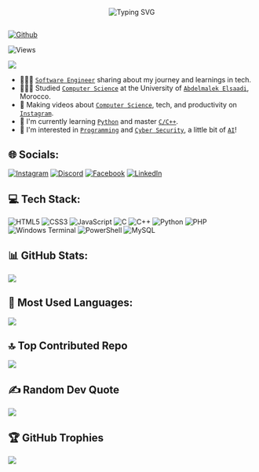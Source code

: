 <!-- Level 2: Using a README generator GPRM (https://gprm.itsvg.in) -->
<!-- GitHub Readme Stats: https://github.com/anuraghazra/github-readme-stats -->

<div align="center" > 
 
![Typing SVG](https://readme-typing-svg.herokuapp.com?font=Fira+Code&weight=200&size=25&pause=3000&color=FFFFFF&center=true&width=500&lines=Hi👋👦🏻,+Welcome+I'm+Omar+Anekrif!)
</div>

##
[![Github](https://img.shields.io/github/followers/Oanekrif?label=Follow&style=social)](https://github.com/Oanekrif) <p align="left"> <img src="https://komarev.com/ghpvc/?username=oanekrif&label=Profile%20views&color=0e75b6&style=flat" alt="Views" /> </p>
[![](https://visitcount.itsvg.in/api?id=Oanekrif&icon=2&color=12)](https://visitcount.itsvg.in)

* 👨🏻‍💻 [`Software Engineer`](#) sharing about my journey and learnings in tech. <br>
* 👨🏻‍🎓 Studied [`Computer Science`](#) at the University of [`Abdelmalek Elsaadi`](#), Morocco. <br>
* 🎨 Making videos about [`Computer Science`](#), tech, and productivity on [`Instagram`](#). <br>
* 🌷 I'm currently learning [`Python`](#) and master [`C/C++`](#). <br>
* 💭 I'm interested in [`Programming`](#) and [`Cyber Security`](#), a little bit of [`AI`](#)!<br>

## 🌐 Socials:
[![Instagram](https://img.shields.io/badge/Instagram-%23E4405F.svg?logo=Instagram&logoColor=white)](https://instagram.com/moriarty__y) [![Discord](https://img.shields.io/badge/Discord-%237289DA.svg?logo=discord&logoColor=white)](https://discord.gg/wjm_99) [![Facebook](https://img.shields.io/badge/Facebook-%231877F2.svg?logo=Facebook&logoColor=white)](https://facebook.com/Wjm99) [![LinkedIn](https://img.shields.io/badge/LinkedIn-%230077B5.svg?logo=linkedin&logoColor=white)](https://www.linkedin.com/in/omar-a-9b5368272/) 

## 💻 Tech Stack:
![HTML5](https://img.shields.io/badge/html5-%23E34F26.svg?style=plastic&logo=html5&logoColor=white) ![CSS3](https://img.shields.io/badge/css3-%231572B6.svg?style=plastic&logo=css3&logoColor=white) ![JavaScript](https://img.shields.io/badge/javascript-%23323330.svg?style=plastic&logo=javascript&logoColor=%23F7DF1E) ![C](https://img.shields.io/badge/c-%2300599C.svg?style=plastic&logo=c&logoColor=white) ![C++](https://img.shields.io/badge/c++-%2300599C.svg?style=plastic&logo=c%2B%2B&logoColor=white) ![Python](https://img.shields.io/badge/python-3670A0?style=plastic&logo=python&logoColor=ffdd54) ![PHP](https://img.shields.io/badge/php-%23777BB4.svg?style=plastic&logo=php&logoColor=white) ![Windows Terminal](https://img.shields.io/badge/Windows%20Terminal-%234D4D4D.svg?style=plastic&logo=windows-terminal&logoColor=white) ![PowerShell](https://img.shields.io/badge/PowerShell-%235391FE.svg?style=plastic&logo=powershell&logoColor=white)  ![MySQL](https://img.shields.io/badge/mysql-4479A1.svg?style=plastic&logo=mysql&logoColor=white)

## 📊 GitHub Stats:
![](https://github-readme-stats.vercel.app/api?username=Oanekrif&theme=github_dark&include_all_commits=true&count_private=true)<br/>
<!--
&hide_border=false&hide=prs,issues,contribs
[](https://github-readme-streak-stats.herokuapp.com/?user=Oanekrif&theme=github_dark&hide_border=false)<br/>
[](https://github-readme-stats.vercel.app/api/top-langs/?username=Oanekrif&theme=github_dark&hide_border=false&include_all_commits=true&count_private=true&layout=compact)
-->

## 🚀 Most Used Languages:
![](https://github-readme-stats.vercel.app/api/top-langs/?username=oanekrif&layout=donut&langs_count=10&theme=github_dark)

## 🔝 Top Contributed Repo
![](https://github-contributor-stats.vercel.app/api?username=Oanekrif&limit=5&theme=github_dark&combine_all_yearly_contributions=true)

## ✍️ Random Dev Quote
![](https://quotes-github-readme.vercel.app/api?type=vetical&theme=gruvbox)

## 🏆 GitHub Trophies
![](https://github-profile-trophy.vercel.app/?username=Oanekrif&theme=gruvbox&no-frame=false&no-bg=false&margin-w=4)

<!-- Proudly created with GPRM ( https://gprm.itsvg.in ) -->

